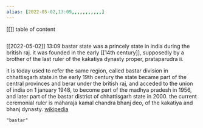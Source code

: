 ```yaml
---
alias: [2022-05-02,13:09,,,,,,,,,,,]
---
```

[[]]
table of content
```toc
```

[[2022-05-02]] 13:09
bastar state was a princely state in india during the british raj. it was founded in the early [[14th century]], supposedly by a brother of the last ruler of the kakatiya dynasty proper, prataparudra ii.

it is today used to refer the same region, called bastar division in chhattisgarh state.in the early 19th century the state became part of the central provinces and berar under the british raj, and acceded to the union of india on 1 january 1948, to become part of the madhya pradesh in 1956, and later part of the bastar district of chhattisgarh state in 2000. the current ceremonial ruler is maharaja kamal chandra bhanj deo, of the kakatiya and bhanj dynasty.
[wikipedia](https://en.wikipedia.org/wiki/bastar%20state)
```query
"bastar"
```